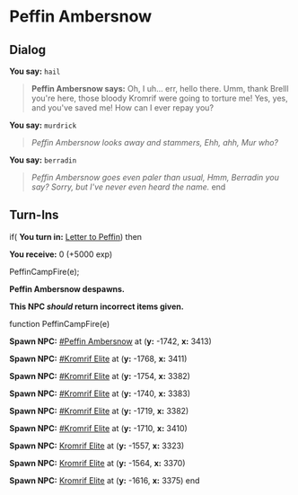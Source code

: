 # Peffin Ambersnow
## Dialog

**You say:** `hail`



>**Peffin Ambersnow says:** Oh, I uh... err, hello there. Umm, thank Brelll you're here, those bloody Kromrif were going to torture me! Yes, yes, and you've saved me! How can I ever repay you?

**You say:** `murdrick`



>*Peffin Ambersnow looks away and stammers, Ehh, ahh, Mur who?*

**You say:** `berradin`



>*Peffin Ambersnow goes even paler than usual, Hmm, Berradin you say? Sorry, but I've never even heard the name.*
end

## Turn-Ins





if( **You turn in:** [Letter to Peffin](/item/18171)) then


 **You receive:** 0 (+5000 exp)


PeffinCampFire(e);


**Peffin Ambersnow despawns.**

**This NPC *should* return incorrect items given.**

function PeffinCampFire(e)

**Spawn NPC:**  [\#Peffin Ambersnow](/npc/116038) at (**y:** -1742, **x:** 3413)

**Spawn NPC:**  [\#Kromrif Elite](/npc/116040) at (**y:** -1768, **x:** 3411)

**Spawn NPC:**  [\#Kromrif Elite](/npc/116040) at (**y:** -1754, **x:** 3382)

**Spawn NPC:**  [\#Kromrif Elite](/npc/116040) at (**y:** -1740, **x:** 3383)

**Spawn NPC:**  [\#Kromrif Elite](/npc/116040) at (**y:** -1719, **x:** 3382)

**Spawn NPC:**  [\#Kromrif Elite](/npc/116040) at (**y:** -1710, **x:** 3410)



**Spawn NPC:**  [Kromrif Elite](/npc/116182) at (**y:** -1557, **x:** 3323)

**Spawn NPC:**  [Kromrif Elite](/npc/116182) at (**y:** -1564, **x:** 3370)

**Spawn NPC:**  [Kromrif Elite](/npc/116182) at (**y:** -1616, **x:** 3375)
end